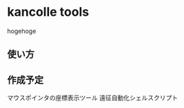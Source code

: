 kancolle tools
====================
hogehoge

使い方
------

作成予定
------
マウスポインタの座標表示ツール
遠征自動化シェルスクリプト


